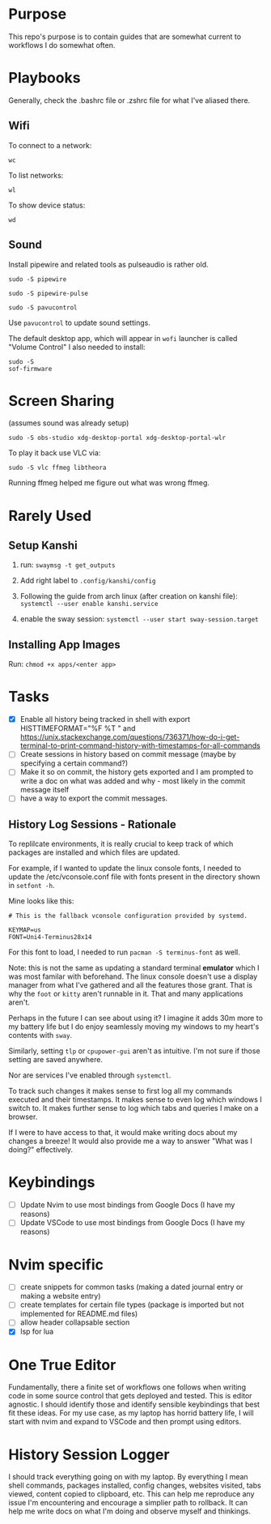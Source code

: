 # Purpose

This repo's purpose is to contain guides that
are somewhat current to workflows I do
somewhat often.

# Playbooks

Generally, check the .bashrc file or .zshrc
file for what I've aliased there.

## Wifi

To connect to a network:

```
wc
```

To list networks:

```
wl
```

To show device status:

```
wd
```

## Sound

Install pipewire and related tools as pulseaudio is rather old.

```
sudo -S pipewire
```

```
sudo -S pipewire-pulse
```

```
sudo -S pavucontrol
```

Use `pavucontrol` to update sound settings.

The default desktop app, which will appear in `wofi`
launcher is called "Volume Control"
I also needed to
install:
```
sudo -S
sof-firmware
```

# Screen Sharing
(assumes sound was already setup)
```
sudo -S obs-studio xdg-desktop-portal xdg-desktop-portal-wlr
```

To play it back use VLC via:
```
sudo -S vlc ffmeg libtheora
```

Running ffmeg helped me figure
out what was wrong ffmeg.

# Rarely Used

## Setup Kanshi

1. run:
   `swaymsg -t get_outputs`

2. Add right label to `.config/kanshi/config`

3. Following the guide from arch linux (after
   creation on kanshi file):
   `systemctl --user enable kanshi.service`

4. enable the sway session:
   `systemctl --user start sway-session.target`

## Installing App Images

Run:
`chmod +x apps/<enter app>`
# Tasks
- [x] Enable all history being tracked in shell with export HISTTIMEFORMAT="%F %T " and https://unix.stackexchange.com/questions/736371/how-do-i-get-terminal-to-print-command-history-with-timestamps-for-all-commands
- [ ] Create sessions in history based on commit message (maybe by specifying a certain command?)
- [ ] Make it so on commit, the history gets exported and I am prompted to write a doc on what was added and why - most likely in the commit message
  itself
- [ ] have a way to export the commit messages.

## History Log Sessions - Rationale
To replilcate environments, it is really crucial
to keep track of which packages are installed
and which files are updated.

For example, if I wanted to update the linux
console fonts, I needed to update the
/etc/vconsole.conf file with fonts present in
the directory shown in `setfont -h`.

Mine looks like this:
```
# This is the fallback vconsole configuration provided by systemd.

KEYMAP=us
FONT=Uni4-Terminus28x14
```

For this font to load, I needed to run `pacman -S
terminus-font` as well.

Note: this is not the same as updating a
standard terminal **emulator** which I was most
familar with beforehand. The linux console
doesn't use a display manager from what I've
gathered and all the features those grant. That
is why the `foot` or `kitty` aren't runnable in
it. That and many applications aren't.

Perhaps in the future I can see about using it?
I imagine it adds 30m more to my battery life
but I do enjoy seamlessly moving my windows to
my heart's contents with `sway`.

Similarly, setting `tlp` or `cpupower-gui`
aren't as intuitive. I'm not sure if those
setting are saved anywhere.

Nor are services I've enabled through
`systemctl`.

To track such changes it makes sense to first
log all my commands executed and their
timestamps. It makes sense to even log which
windows I switch to. It makes further sense to
log which tabs and queries I make on a browser.

If I were to have access to that, it would make
writing docs about my changes a breeze! It would
also provide me a way to answer "What was I
doing?" effectively.

# Keybindings
- [ ] Update Nvim to use most bindings from Google Docs (I have my reasons)
- [ ] Update VSCode to use most bindings from Google Docs (I have my reasons)

# Nvim specific 
- [ ] create snippets for common tasks (making a dated journal entry or making a website entry)
- [ ] create templates for certain file types (package is imported but not implemented for README.md files)
- [ ] allow header collapsable section 
- [x] lsp for lua
# One True Editor
Fundamentally, there a finite set of workflows one follows when writing code in some source control that gets deployed and tested.
This is editor agnostic. I should identify those and identify sensible keybindings that best fit these ideas.
For my use case, as my laptop has horrid battery life, I will start with nvim and expand to VSCode and then prompt using editors.

# History Session Logger
I should track everything going on with my laptop.
By everything I mean shell commands, packages installed, config changes,
websites visited, tabs viewed, content copied to clipboard, etc.
This can help me reproduce any issue I'm encountering and encourage a
simplier path to rollback. It can help me write docs on what I'm doing and
observe myself and thinkings.
